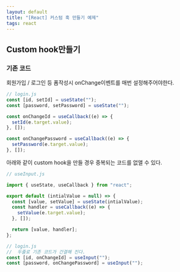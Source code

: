 ```yaml
---
layout: default
title: "[React] 커스텀 훅 만들기 예제"
tags: react
---
```


## Custom hook만들기

### 기존 코드

회원가입 / 로그인 등 폼작성시 onChange이벤트를 매번 설정해주어야한다.

```js
// login.js
const [id, setId] = useState("");
const [password, setPassword] = useState("");

const onChangeId = useCallback((e) => {
  setId(e.target.value);
}, []);

const onChangePassword = useCallback((e) => {
  setPassword(e.target.value);
}, []);
```

아래와 같이 custom hook을 만들 경우 중복되는 코드를 없앨 수 있다.

```js
// useInput.js

import { useState, useCallback } from "react";

export default (intialValue = null) => {
  const [value, setValue] = useState(intialValue);
  const handler = useCallback((e) => {
    setValue(e.target.value);
  }, []);

  return [value, handler];
};

// login.js
//  두줄로 기존 코드가 간결해 진다.
const [id, onChangeId] = useInput("");
const [password, onChangePassword] = useInput("");
```
